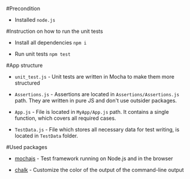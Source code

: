 #Precondition

- Installed `node.js`

#Instruction on how to run the unit tests 

- Install all dependencies `npm i`

- Run unit tests `npm test`

#App structure

- `unit_test.js` - Unit tests are written in Mocha to make them more structured

- `Assertions.js` - Assertions are located in `Assertions/Assertions.js` path. They are written in pure JS and don't use outsider packages.

- `App.js` - File is located in `MyApp/App.js` path. It contains a single function, which covers all required cases.

- `TestData.js` - File which stores all necessary data for test writing, is located in `TestData` folder.

#Used packages

- [mochajs](https://mochajs.org/) - Test framework running on Node.js and in the browser

- [chalk](https://www.npmjs.com/package/chalk) - Customize the color of the output of the command-line output